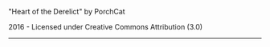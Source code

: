 "Heart of the Derelict"
by PorchCat

2016 - Licensed under
Creative Commons
Attribution (3.0)

---


